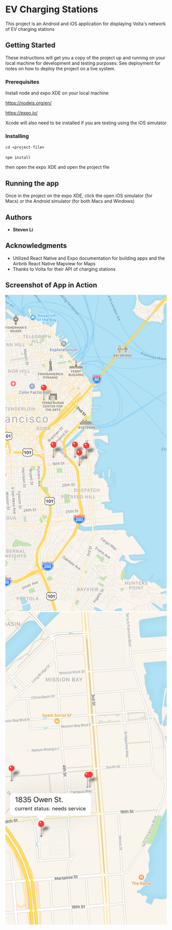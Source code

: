 # EV Charging Stations

This project is an Android and iOS application for displaying Volta's network of EV charging stations

## Getting Started

These instructions will get you a copy of the project up and running on your local machine for development and testing purposes. See deployment for notes on how to deploy the project on a live system.

### Prerequisites

Install node and expo XDE on your local machine 

https://nodejs.org/en/

https://expo.io/

Xcode will also need to be installed if you are testing using the iOS simulator

### Installing

```
cd <project-file>

npm install

```

then open the expo XDE and open the project file

## Running the app

Once in the project on the expo XDE, click the open iOS simulator (for Macs) or the Android simulator (for both Macs and Windows)

## Authors

* **Steven Li** 

## Acknowledgments

* Utilized React Native and Expo documentation for building apps and the Airbnb React Native Mapview for Maps
* Thanks to Volta for their API of charging stations

## Screenshot of App in Action

![Alt text](./screenshot1.png?raw=true "screenshot1.png")
![Alt text](./screenshot2.png?raw=true "screenshot2.png")
